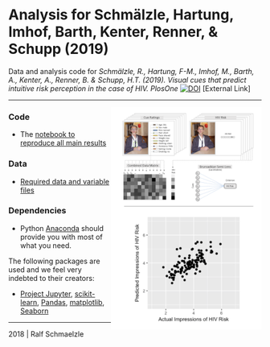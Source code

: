 # Analysis for Schmälzle, Hartung, Imhof, Barth, Kenter, Renner, & Schupp (2019)

Data and analysis code for *Schmälzle, R., Hartung, F-M., Imhof, M., Barth, A., Kenter, A., Renner, B. & Schupp, H.T. (2019). 
Visual cues that predict intuitive risk perception in the case of HIV. PlosOne* [![DOI](http://www.ralfschmaelzle.net/wp-content/plugins/papercite/img/pdf.png)](https://journals.plos.org/plosone/article/file?id=10.1371/journal.pone.0211770&type=printable) [External Link]

***

<img align="right" width=300px src=data/explainer_fig.png> 


### Code
* The [notebook to reproduce all main results](https://github.com/nomcomm/riskcues/blob/master/scripts/01_MainResults.ipynb)


### Data
* [Required data and variable files](https://github.com/nomcomm/riskcues/tree/master/data)


### Dependencies
* Python [Anaconda](http://continuum.io/downloads) should provide you with most of what you need.


The following packages are used and we feel very indebted to their creators:
* [Project Jupyter](https://github.com/jupyter), [scikit-learn](http://scikit-learn.org/), [Pandas](http://pandas.pydata.org/), [matplotlib](https://matplotlib.org/), [Seaborn](http://seaborn.pydata.org/)


***
2018 | Ralf Schmaelzle
